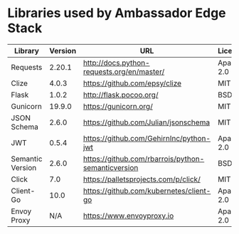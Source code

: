 # Libraries used by Ambassador Edge Stack

| Library | Version | URL | License |
| ------- | ------- | --- | ------- |
| Requests| 2.20.1  | http://docs.python-requests.org/en/master/| Apache 2.0 |
Clize| 4.0.3| https://github.com/epsy/clize| MIT |
Flask| 1.0.2| http://flask.pocoo.org/| BSD |
Gunicorn| 19.9.0| https://gunicorn.org/| MIT |
JSON Schema| 2.6.0| https://github.com/Julian/jsonschema| MIT |
JWT| 0.5.4| https://github.com/GehirnInc/python-jwt| Apache 2.0 |
Semantic Version| 2.6.0| https://github.com/rbarrois/python-semanticversion| BSD |
Click| 7.0| https://palletsprojects.com/p/click/| MIT |
Client-Go| 10.0 | https://github.com/kubernetes/client-go| Apache 2.0 |
Envoy Proxy| N/A | https://www.envoyproxy.io| Apache 2.0 |
